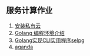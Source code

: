 ## 服务计算作业

1. [安装私有云](hw1-install-cloud.md)
2. [Golang 编程环境介绍](hw2-go-package.md)
3. [Golang实现CLI实用程序selpg](hw3-selpg.md)
4. [aganda](hw4-aganda.md)